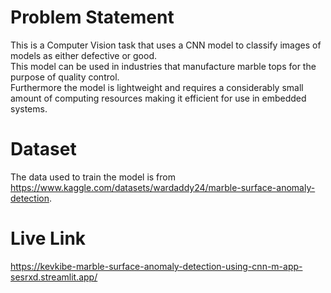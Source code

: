 # Problem Statement
This is a Computer Vision task that uses a CNN model to classify images of models as either defective or good.<br> This model can be used in industries that manufacture marble tops for the purpose of quality control.<br> Furthermore the model is lightweight and requires a considerably small amount of computing resources making it efficient for use in embedded systems.    
# Dataset
The data used to train the model is from https://www.kaggle.com/datasets/wardaddy24/marble-surface-anomaly-detection. 
# Live Link
https://kevkibe-marble-surface-anomaly-detection-using-cnn-m-app-sesrxd.streamlit.app/
